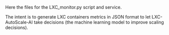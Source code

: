 Here the files for the LXC_monitor.py script and service.

The intent is to generate LXC containers metrics in JSON format to let LXC-AutoScale-AI take decisions (the machine learning model to improve scaling decisions).
